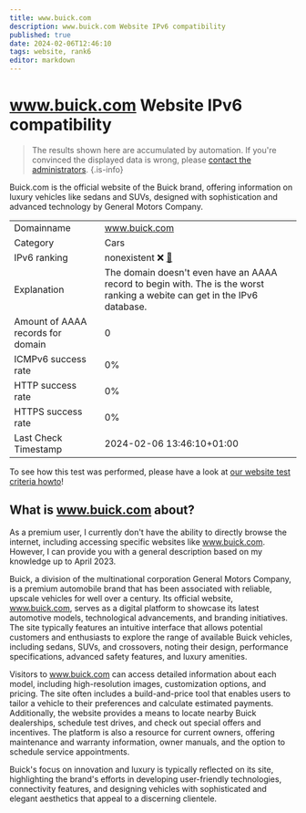 ```yaml
---
title: www.buick.com
description: www.buick.com Website IPv6 compatibility
published: true
date: 2024-02-06T12:46:10
tags: website, rank6
editor: markdown
---
```


# www.buick.com Website IPv6 compatibility

> The results shown here are accumulated by automation. If you're convinced the displayed data is wrong, please [contact the administrators](/howto/chat). 
{.is-info}

Buick.com is the official website of the Buick brand, offering information on luxury vehicles like sedans and SUVs, designed with sophistication and advanced technology by General Motors Company.


|   |   |
| - | - |
| Domainname | www.buick.com
| Category | Cars |
| IPv6 ranking | nonexistent :x: [🔗](/howto/ranking) |
| Explanation | The domain doesn't even have an AAAA record to begin with. The is the worst ranking a webite can get in the IPv6 database. |
| Amount of AAAA records for domain | 0 |
| ICMPv6 success rate | 0%|
| HTTP success rate | 0% |
| HTTPS success rate | 0% |
| Last Check Timestamp | 2024-02-06 13:46:10+01:00 |

To see how this test was performed, please have a look at [our website test criteria howto](/howto/testcriteria/website)!


## What is www.buick.com about?
As a premium user, I currently don't have the ability to directly browse the internet, including accessing specific websites like www.buick.com. However, I can provide you with a general description based on my knowledge up to April 2023.

Buick, a division of the multinational corporation General Motors Company, is a premium automobile brand that has been associated with reliable, upscale vehicles for well over a century. Its official website, www.buick.com, serves as a digital platform to showcase its latest automotive models, technological advancements, and branding initiatives. The site typically features an intuitive interface that allows potential customers and enthusiasts to explore the range of available Buick vehicles, including sedans, SUVs, and crossovers, noting their design, performance specifications, advanced safety features, and luxury amenities.

Visitors to www.buick.com can access detailed information about each model, including high-resolution images, customization options, and pricing. The site often includes a build-and-price tool that enables users to tailor a vehicle to their preferences and calculate estimated payments. Additionally, the website provides a means to locate nearby Buick dealerships, schedule test drives, and check out special offers and incentives. The platform is also a resource for current owners, offering maintenance and warranty information, owner manuals, and the option to schedule service appointments.

Buick's focus on innovation and luxury is typically reflected on its site, highlighting the brand's efforts in developing user-friendly technologies, connectivity features, and designing vehicles with sophisticated and elegant aesthetics that appeal to a discerning clientele.


